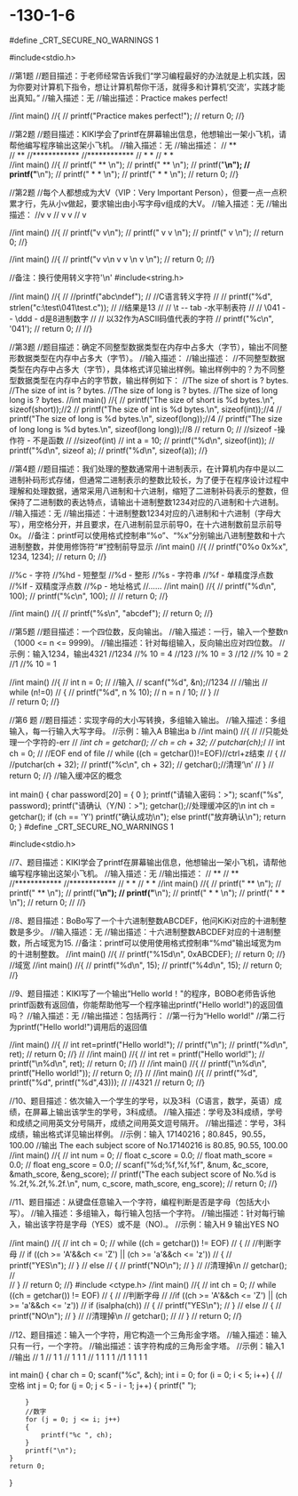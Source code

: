 # -130-1-6
#define _CRT_SECURE_NO_WARNINGS 1

#include<stdio.h>

//第1题
//题目描述：于老师经常告诉我们“学习编程最好的办法就是上机实践，因为你要对计算机下指令，想让计算机帮你干活，就得多和计算机‘交流’，实践才能出真知。”
//输入描述：无
//输出描述：Practice makes perfect!

//int main()
//{
//	printf("Practice makes perfect!");
//	return 0;
//}

//第2题
//题目描述：KIKI学会了printf在屏幕输出信息，他想输出一架小飞机，请帮他编写程序输出这架小飞机。
//输入描述：无
//输出描述：
//     **     
//     **
//************
//************
//    *  *
//    *  *    
//int main()
//{
//	printf("     **     \n");
//	printf("     **     \n");
//	printf("************\n");
//	printf("************\n");
//	printf("    *  *    \n");
//	printf("    *  *    \n");
//	return 0;
//}

//第2题
//每个人都想成为大V（VIP：Very Important Person），但要一点一点积累才行，先从小v做起，要求输出由小写字母v组成的大V。
//输入描述：无
//输出描述：
//v     v
// v   v 
//   v   


//int main()
//{
//	printf("v     v\n");
//	printf(" v   v \n");
//	printf("   v   \n");
//	return 0;
//}

//int main()
//{
//	printf("v     v\n v   v \n   v   \n");
//	return 0;
//}

//备注：换行使用转义字符'\n'
#include<string.h>

//int main()
//{
//	//printf("abc\ndef");
//	//C语言转义字符
//
//	printf("%d", strlen("c:\test\041\test.c"));
//	//结果是13
//	//     \t -- tab -水平制表符
//	//     \041 -- \ddd - d是8进制数字
//	//     以32作为ASCII码值代表的字符
//	printf("%c\n", '041');
//	return 0;
//
//}

//第3题
//题目描述：确定不同整型数据类型在内存中占多大（字节），输出不同整形数据类型在内存中占多大（字节）。
//输入描述：
//输出描述：
//不同整型数据类型在内存中占多大（字节），具体格式详见输出样例。输出样例中的？为不同整型数据类型在内存中占的字节数，输出样例如下：
//The size of short is ? bytes.
//The size of int is ? bytes.
//The size of long is ? bytes.
//The size of long long is ? bytes.
//int main()
//{
//	printf("The size of short is %d bytes.\n", sizeof(short));//2
//	printf("The size of int is %d bytes.\n", sizeof(int));//4
//	printf("The size of long is %d bytes.\n", sizeof(long));//4
//	printf("The size of long long is %d bytes.\n", sizeof(long long));//8
//	return 0;
//	//sizeof -操作符 - 不是函数
//	//sizeof(int)
//	int a = 10;
//	printf("%d\n", sizeof(int));
//	printf("%d\n", sizeof a);
//	printf("%d\n", sizeof(a));
//}

//第4题
//题目描述：我们处理的整数通常用十进制表示，在计算机内存中是以二进制补码形式存储，但通常二进制表示的整数比较长，为了便于在程序设计过程中理解和处理数据，通常采用八进制和十六进制，缩短了二进制补码表示的整数，但保持了二进制数的表达特点，请输出十进制整数1234对应的八进制和十六进制。
//输入描述：无
//输出描述：十进制整数1234对应的八进制和十六进制（字母大写），用空格分开，并且要求，在八进制前显示前导0，在十六进制数前显示前导0x。
//备注：printf可以使用格式控制串“%o”、“%x”分别输出八进制整数和十六进制整数，并使用修饰符“#”控制前导显示
//int main()
//{
//	printf("0%o 0x%x", 1234, 1234);
//	return 0;
//}

//%c - 字符
//%hd - 短整型
//%d - 整形
//%s - 字符串
//%f - 单精度浮点数
//%lf - 双精度浮点数
//%p - 地址格式
//……
//int main()
//{
//	printf("%d\n", 100);
//	printf("%c\n", 100);
//
//	return 0;
//}

//int main()
//{
//	printf("%s\n", "abcdef");
//	return 0;
//}

//第5题
//题目描述：一个四位数，反向输出。
//输入描述：一行，输入一个整数n（1000 <= n <= 9999)。
//输出描述：针对每组输入，反向输出应对四位数。
//示例：输入1234，输出4321
//1234
//% 10 = 4
//123
//% 10 = 3
//12
//% 10 = 2
//1
//% 10 = 1

//int main()
//{
//	int n = 0;
//	//输入
//	scanf("%d", &n);//1234
//	//输出
//	while (n!=0)
//	{
//		printf("%d", n % 10);
//		n = n / 10;
//	}
//	
//	return 0;
//}

//第6 题
//题目描述：实现字母的大小写转换，多组输入输出。
//输入描述：多组输入，每一行输入大写字母。
//示例：输入A B输出a b
//int main()
//{
//	//只能处理一个字符的-err
//	/*int ch = getchar();
//	ch = ch + 32;
//	putchar(ch);*/ 
//	int ch = 0;
//	//EOF  end of file
//	while ((ch = getchar())!=EOF)//ctrl+z结束
//	{
//		//putchar(ch + 32);
//		printf("%c\n", ch + 32);
//		getchar();//清理‘\n’
//	}
//	return 0;
//}
//输入缓冲区的概念

int main()
{
	char password[20] = { 0 };
	printf("请输入密码：>");
	scanf("%s", password);
	printf("请确认（Y/N)：>");
	getchar();//处理缓冲区的\n
	int ch = getchar();
	if (ch == 'Y')
		printf("确认成功\n");
	else
		printf("放弃确认\n");
		return 0;
}
#define _CRT_SECURE_NO_WARNINGS 1

#include<stdio.h>

//7、题目描述：KIKI学会了printf在屏幕输出信息，他想输出一架小飞机，请帮他编写程序输出这架小飞机。
//输入描述：无
//输出描述：
//    **
//    **
//************
//************
//   *   *
//   *   *
//int main()
//{
//	printf("     **     \n");
//	printf("     **     \n");
//	printf("************\n");
//	printf("************\n");
//	printf("    *  *    \n");
//	printf("    *  *    \n");
//	return 0;
//
//}

//8、题目描述：BoBo写了一个十六进制整数ABCDEF，他问KiKi对应的十进制整数是多少。
//输入描述：无
//输出描述：十六进制整数ABCDEF对应的十进制整数，所占域宽为15.
//备注：printf可以使用使用格式控制串“%md"输出域宽为m的十进制整数。
//int main()
//{
//	printf("%15d\n", 0xABCDEF);
//	return 0;
//}
//域宽
//int main()
//{
//	printf("%d\n", 15);
//	printf("%4d\n", 15);
//	return 0;
//}

//9、题目描述：KIKI写了一个输出“Hello world！"的程序，BOBO老师告诉他printf函数有返回值，你能帮助他写一个程序输出printf("Hello world!")的返回值吗？
//输入描述：无
//输出描述：包括两行：
//第一行为“Hello world!"
//第二行为printf("Hello world!")调用后的返回值

//int main()
//{
//	int ret=printf("Hello world!");
//	printf("\n");
//	printf("%d\n", ret);
//	return 0;
//}
//
//int main()
//{
//	int ret = printf("Hello world!");
//	printf("\n%d\n", ret);
//	return 0;
//}
//
//int main()
//{
//	printf("\n%d\n", printf("Hello world!"));
//	return 0;
//}
//
//int main()
//{
//	printf("%d", printf("%d", printf("%d",43)));
//	//4321
//	return 0;
//}

//10、题目描述：依次输入一个学生的学号，以及3科（C语言，数学，英语）成绩，在屏幕上输出该学生的学号，3科成绩。
//输入描述：学号及3科成绩，学号和成绩之间用英文分号隔开，成绩之间用英文逗号隔开。
//输出描述：学号，3科成绩，输出格式详见输出样例。
//示例：输入  17140216；80.845，90.55，100.00
//输出 The each subject score of No.17140216 is 80.85, 90.55, 100.00
//int main()
//{
//	int num = 0;
//	float c_score = 0.0;
//	float math_score = 0.0;
//	float eng_score = 0.0;
//	scanf("%d;%f,%f,%f", &num, &c_score, &math_score, &eng_score);
//	printf("The each subject score of  No.%d is %.2f,%.2f,%.2f.\n", num, c_score, math_score, eng_score);
//	return 0;
//}

//11、题目描述：从键盘任意输入一个字符，编程判断是否是字母（包括大小写）。
//输入描述：多组输入，每行输入包括一个字符。
//输出描述：针对每行输入，输出该字符是字母（YES）或不是（NO).。
//示例：输入H  9    输出YES   NO

//int main()
//{
//	int ch = 0;
//	while ((ch = getchar()) != EOF)
//	{
//		//判断字母
//		if ((ch >= 'A'&&ch <= 'Z') || (ch >= 'a'&&ch <= 'z'))
//		{
//			printf("YES\n");
//		}
//		else
//		{
//			printf("NO\n");
//		}
//		//清理掉\n
//		getchar();
//		
//	}
//	return 0;
//}
#include <ctype.h>
//int main()
//{
//	int ch = 0;
//	while ((ch = getchar()) != EOF)
//	{
//		//判断字母
//		//if ((ch >= 'A'&&ch <= 'Z') || (ch >= 'a'&&ch <= 'z'))
//		if (isalpha(ch))
//		{
//			printf("YES\n");
//		}
//		else
//		{
//			printf("NO\n");
//		}
//		//清理掉\n
//		getchar();
//
//	}
//	return 0;
//}

//12、题目描述：输入一个字符，用它构造一个三角形金字塔。
//输入描述：输入只有一行，一个字符。
//输出描述：该字符构成的三角形金字塔。
//示例：输入1
//输出
//       1
//      1 1
//    1  1  1
//  1  1   1   1
//1  1  1   1   1

int main()
{
	char ch = 0;
	scanf("%c", &ch);
	int i = 0;
	for (i = 0; i < 5; i++)
	{
		//空格
		int j = 0;
		for (j = 0; j < 5 - i - 1; j++)
		{
			printf(" ");

		}
		//数字
		for (j = 0; j <= i; j++)
		{
			printf("%c ", ch);
		}
		printf("\n");
	}
	return 0;
}
